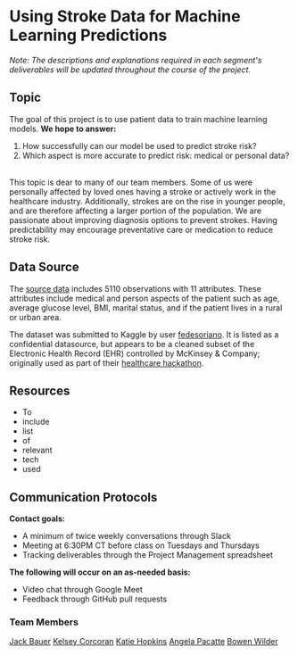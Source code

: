 # Using Stroke Data for Machine Learning Predictions

*Note: The descriptions and explanations required in each segment's deliverables will be updated throughout the course of the project.*

## Topic

The goal of this project is to use patient data to train machine learning models.
**We hope to answer:**
1. How successfully can our model be used to predict stroke risk?
2. Which aspect is more accurate to predict risk: medical or personal data?
<br></br>

This topic is dear to many of our team members. Some of us were personally affected by loved ones having a stroke or actively work in the healthcare industry. Additionally, strokes are on the rise in younger people, and are therefore affecting a larger portion of the population.
We are passionate about improving diagnosis options to prevent strokes. Having predictability may encourage preventative care or medication to reduce stroke risk.


## Data Source
The [source data](https://www.kaggle.com/fedesoriano/stroke-prediction-dataset) includes 5110 observations with 11 attributes. These attributes include medical and person aspects of the patient such as age, average glucose level, BMI, marital status, and if the patient lives in a rural or urban area.


The dataset was submitted to Kaggle by user [fedesoriano](https://www.kaggle.com/fedesoriano). It is listed as a confidential datasource, but appears to be a cleaned subset of the Electronic Health Record (EHR) controlled by McKinsey & Company; originally used as part of their [healthcare hackathon](https://datahack.analyticsvidhya.com/contest/mckinsey-analytics-online-hackathon).

## Resources

- To
- include
- list
- of
- relevant
- tech
- used

## Communication Protocols

**Contact goals:**
- A minimum of twice weekly conversations through Slack
- Meeting at 6:30PM CT before class on Tuesdays and Thursdays
- Tracking deliverables through the Project Management spreadsheet


**The following will occur on an as-needed basis:**
- Video chat through Google Meet
- Feedback through GitHub pull requests


### Team Members
[Jack Bauer](https://github.com/jackary24)
[Kelsey Corcoran](https://github.com/stereo-chemistry)
[Katie Hopkins](https://github.com/HopkinsKV)
[Angela Pacatte](https://github.com/angepacatte)
[Bowen Wilder](https://github.com/boborodono)


